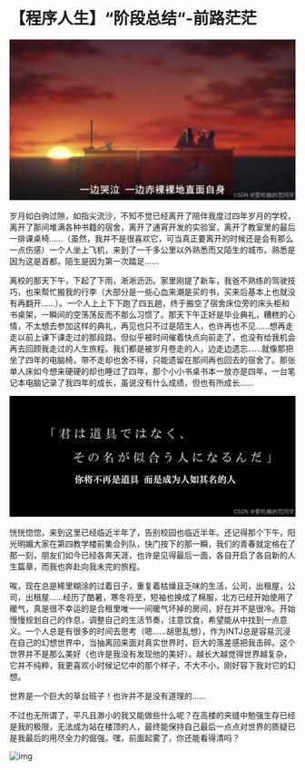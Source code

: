 # 【程序人生】“阶段总结“-前路茫茫

![img](2024-11-30.assets/160236e16d6d473d843a3b6ad085d086.png)

岁月如白驹过隙，如指尖流沙，不知不觉已经离开了陪伴我度过四年岁月的学校，离开了那间堆满各种书籍的宿舍，离开了通宵开发的实验室，离开了教室里的最后一排课桌椅......（虽然，我并不是很喜欢它，可当真正要离开的时候还是会有那么一点伤感）一个人坐上飞机，来到了一千多公里以外熟悉而又陌生的城市。熟悉是因为这是首都，陌生是因为第一次踏足......

离校的那天下午，下起了下雨，淅淅沥沥。家里刚提了新车，我爸不熟练的驾驶技巧，也来帮忙搬我的行李（大部分是一些心血来潮是买的书，买来后基本上也就没有再翻开......）。一个人上上下下跑了四五趟，终于搬空了宿舍床位旁的床头柜和书桌架，一瞬间的空荡荡反而不那么习惯了。那天下午正好是毕业典礼，糟糕的心情，不太想去参加这样的典礼，再见也只不过是陌生人，也许再也不见......想再走走以前上课下课走过的那段路，但似乎被时间催着快点向前走了，也没有给我机会再去回顾我走过的人生旅程。我们都是被岁月卷走的人，边走边遗忘......就像那把坐了四年的电脑椅，带不走却也舍不得，只能遗留在那间再也回去的宿舍了。那张单人床如今想来硬硬的却也睡过了四年，那个小小书桌书本一放亦是四年，一台笔记本电脑记录了我四年的成长，虽说没有什么成绩，但也有所成长......

![img](2024-11-30.assets/88600580f2ba4fbfa1c9861eb1eee222.png)

恍恍惚惚，来到这里已经临近半年了，告别校园也临近半年。还记得那个下午，阳光明媚大家在第四教学楼前集合列队，快门按下的那一瞬，我们的青春就定格在了那一刻，朋友们如今已经各奔天涯，也许是见得最后一面，各自开启了各自新的人生篇章，而我也奔赴向我未完的旅程。

唉，现在总是稀里糊涂的过着日子，重复着枯燥且乏味的生活，公司，出租屋，公司，出租屋......经历了酷暑，寒冬将至，短袖也换成了棉服，北方已经开始使用了暖气，真是很不幸运的是合租里唯一一间暖气坏掉的房间，好在并不是很冷。开始慢慢规划自己的作息，调整自己的生活节奏，注意饮食，希望能从中找到一点意义。一个人总是有很多的时间去思考（嗯......胡思乱想），作为INTJ总是容易沉浸在自己的幻想世界中，当抽离回来面对真实世界时，巨大的落差感把我击碎。这个世界并不是那么美好（也许是我没有发现他的美好）。越长大越觉得世界越复杂，它并不纯粹，我更喜欢小时候记忆中的那个样子，不大不小，刚好容下我对它的幻想。

世界是一个巨大的草台班子！也许并不是没有道理的......

不过也无所谓了，平凡且渺小的我又能做些什么呢？在高楼的夹缝中勉强生存已经是我的极限，无法成为站在楼顶的人，最终能保持自己最后一点点对世界的质疑已是我最后的用尽全力的倔强。嘿，前面起雾了，你还能看得清吗？

![img](https://i-blog.csdnimg.cn/direct/6c290863735f418e9c39bd344f854230.png)